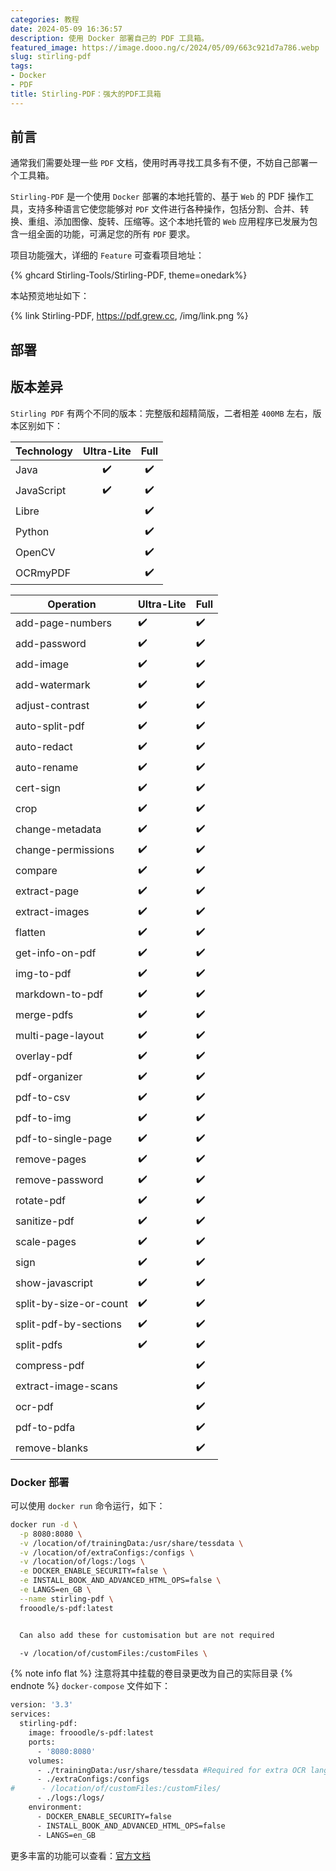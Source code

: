 ```yaml
---
categories: 教程
date: 2024-05-09 16:36:57
description: 使用 Docker 部署自己的 PDF 工具箱。
featured_image: https://image.dooo.ng/c/2024/05/09/663c921d7a786.webp
slug: stirling-pdf
tags:
- Docker
- PDF
title: Stirling-PDF：强大的PDF工具箱
---
```


## 前言

通常我们需要处理一些 `PDF` 文档，使用时再寻找工具多有不便，不妨自己部署一个工具箱。

`Stirling-PDF` 是一个使用 `Docker` 部署的本地托管的、基于 `Web` 的 PDF 操作工具，支持多种语言它使您能够对 `PDF` 文件进行各种操作，包括分割、合并、转换、重组、添加图像、旋转、压缩等。这个本地托管的 `Web` 应用程序已发展为包含一组全面的功能，可满足您的所有 `PDF` 要求。

项目功能强大，详细的 `Feature` 可查看项目地址：

{% ghcard Stirling-Tools/Stirling-PDF, theme=onedark%}

本站预览地址如下：

{% link Stirling-PDF, https://pdf.grew.cc, /img/link.png %}

## 部署

## 版本差异

`Stirling PDF` 有两个不同的版本：完整版和超精简版，二者相差 `400MB` 左右，版本区别如下：

| Technology | Ultra-Lite | Full |
| ---------- | :--------: | :--: |
| Java       |     ✔️      |  ✔️   |
| JavaScript |     ✔️      |  ✔️   |
| Libre      |            |  ✔️   |
| Python     |            |  ✔️   |
| OpenCV     |            |  ✔️   |
| OCRmyPDF   |            |  ✔️   |

| Operation              | Ultra-Lite | Full |
| ---------------------- | ---------- | ---- |
| add-page-numbers       | ✔️          | ✔️    |
| add-password           | ✔️          | ✔️    |
| add-image              | ✔️          | ✔️    |
| add-watermark          | ✔️          | ✔️    |
| adjust-contrast        | ✔️          | ✔️    |
| auto-split-pdf         | ✔️          | ✔️    |
| auto-redact            | ✔️          | ✔️    |
| auto-rename            | ✔️          | ✔️    |
| cert-sign              | ✔️          | ✔️    |
| crop                   | ✔️          | ✔️    |
| change-metadata        | ✔️          | ✔️    |
| change-permissions     | ✔️          | ✔️    |
| compare                | ✔️          | ✔️    |
| extract-page           | ✔️          | ✔️    |
| extract-images         | ✔️          | ✔️    |
| flatten                | ✔️          | ✔️    |
| get-info-on-pdf        | ✔️          | ✔️    |
| img-to-pdf             | ✔️          | ✔️    |
| markdown-to-pdf        | ✔️          | ✔️    |
| merge-pdfs             | ✔️          | ✔️    |
| multi-page-layout      | ✔️          | ✔️    |
| overlay-pdf            | ✔️          | ✔️    |
| pdf-organizer          | ✔️          | ✔️    |
| pdf-to-csv             | ✔️          | ✔️    |
| pdf-to-img             | ✔️          | ✔️    |
| pdf-to-single-page     | ✔️          | ✔️    |
| remove-pages           | ✔️          | ✔️    |
| remove-password        | ✔️          | ✔️    |
| rotate-pdf             | ✔️          | ✔️    |
| sanitize-pdf           | ✔️          | ✔️    |
| scale-pages            | ✔️          | ✔️    |
| sign                   | ✔️          | ✔️    |
| show-javascript        | ✔️          | ✔️    |
| split-by-size-or-count | ✔️          | ✔️    |
| split-pdf-by-sections  | ✔️          | ✔️    |
| split-pdfs             | ✔️          | ✔️    |
| compress-pdf           |            | ✔️    |
| extract-image-scans    |            | ✔️    |
| ocr-pdf                |            | ✔️    |
| pdf-to-pdfa            |            | ✔️    |
| remove-blanks          |            | ✔️    |

### Docker 部署

可以使用  `docker run` 命令运行，如下：

```bash
docker run -d \
  -p 8080:8080 \
  -v /location/of/trainingData:/usr/share/tessdata \
  -v /location/of/extraConfigs:/configs \
  -v /location/of/logs:/logs \
  -e DOCKER_ENABLE_SECURITY=false \
  -e INSTALL_BOOK_AND_ADVANCED_HTML_OPS=false \
  -e LANGS=en_GB \
  --name stirling-pdf \
  frooodle/s-pdf:latest


  Can also add these for customisation but are not required

  -v /location/of/customFiles:/customFiles \
```
{% note info flat %}
注意将其中挂载的卷目录更改为自己的实际目录
{% endnote %}
`docker-compose` 文件如下：
```bash
version: '3.3'
services:
  stirling-pdf:
    image: frooodle/s-pdf:latest
    ports:
      - '8080:8080'
    volumes:
      - ./trainingData:/usr/share/tessdata #Required for extra OCR languages
      - ./extraConfigs:/configs
#      - /location/of/customFiles:/customFiles/
      - ./logs:/logs/
    environment:
      - DOCKER_ENABLE_SECURITY=false
      - INSTALL_BOOK_AND_ADVANCED_HTML_OPS=false
      - LANGS=en_GB
```
更多丰富的功能可以查看：[官方文档](https://stirlingtools.com/)
